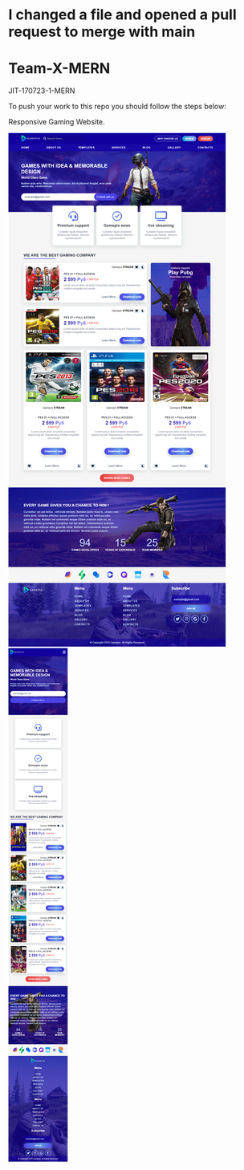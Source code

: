 # I changed a file and opened a pull request to merge with main

# Team-X-MERN

JIT-170723-1-MERN

To push your work to this repo you should follow the steps below:

Responsive Gaming Website.

![Alt text](./images/app-screenshot.png "Gaming website")
![Alt text](./images/app-screenshot-mobile-vr.png "Gaming website mobile version")
